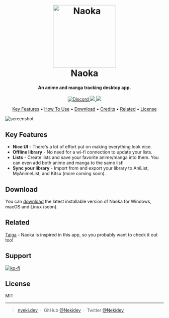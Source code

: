 
<h1 align="center">
  <br>
  <a href="https://naoka.nyeki.dev"><img src="https://raw.githubusercontent.com/naoka-dev/Naoka/main/src/app/src-tauri/icons/512x512%402x.png" alt="Naoka" width="200"></a>
  <br>
  Naoka
  <br>
</h1>

<h4 align="center">An anime and manga tracking desktop app.</h4>

<p align="center">
  <a href="https://discord.gg/7UAxjtmmea">
    <img src="https://img.shields.io/discord/1186753146404474961"
         alt="Discord">
  </a>
  <a href="https://saythanks.io/to/Nekidev">
      <img src="https://img.shields.io/badge/SayThanks.io-%E2%98%BC-1EAEDB.svg">
  </a>
  <a href="https://ko-fi.com/Nekidev">
    <img src="https://img.shields.io/badge/$-donate-ff69b4.svg?maxAge=2592000&amp;style=flat">
  </a>
</p>

<p align="center">
  <a href="#key-features">Key Features</a> •
  <a href="#how-to-use">How To Use</a> •
  <a href="#download">Download</a> •
  <a href="#credits">Credits</a> •
  <a href="#related">Related</a> •
  <a href="#license">License</a>
</p>

![screenshot](https://raw.githubusercontent.com/amitmerchant1990/electron-markdownify/master/app/img/markdownify.gif)

## Key Features

* **Nice UI** - There's a lot of effort put on making everything look nice. 
* **Offline library** - No need for a wi-fi connection to update your lists.
* **Lists** - Create lists and save your favorite anime/manga into them. You can even add both anime and manga to the same list!
* **Sync your library** - Import from and export your library to AniList, MyAnimeList, and Kitsu (more coming soon).

## Download

You can [download](https://github.com/naoka-dev/Naoka/releases/tag/latest) the latest installable version of Naoka for Windows, ~~macOS and Linux (soon)~~.

## Related

[Taiga](https://taiga.moe/) - Naoka is inspired in this app, so you probably want to check it out too!

## Support

[![ko-fi](https://ko-fi.com/img/githubbutton_sm.svg)](https://ko-fi.com/F1F7S2JB8)

## License

MIT

---

> [nyeki.dev](https://nyeki.dev) &nbsp;&middot;&nbsp;
> GitHub [@Nekidev](https://github.com/Nekidev) &nbsp;&middot;&nbsp;
> Twitter [@Nekidev](https://twitter.com/Nekidev)

